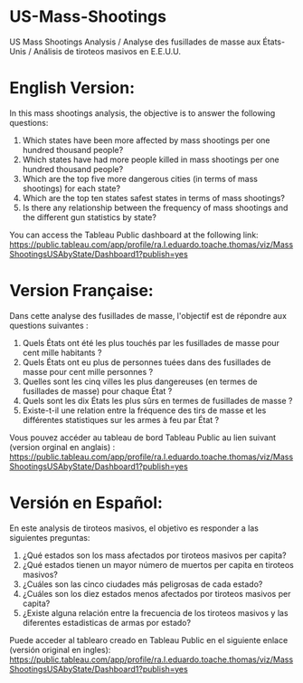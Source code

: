 # US-Mass-Shootings
US Mass Shootings Analysis / Analyse des fusillades de masse aux États-Unis / Análisis de tiroteos masivos en E.E.U.U.

# English Version:

In this mass shootings analysis, the objective is to answer the following questions:
1. Which states have been more affected by mass shootings per one hundred thousand people?
2. Which states have had more people killed in mass shootings per one hundred thousand people?
3. Which are the top five more dangerous cities (in terms of mass shootings) for each state?
4. Which are the top ten states safest states in terms of mass shootings?
5. Is there any relationship between the frequency of mass shootings and the different gun statistics by state?

You can access the Tableau Public dashboard at the following link: https://public.tableau.com/app/profile/ra.l.eduardo.toache.thomas/viz/MassShootingsUSAbyState/Dashboard1?publish=yes


# Version Française:

Dans cette analyse des fusillades de masse, l'objectif est de répondre aux questions suivantes :
1. Quels États ont été les plus touchés par les fusillades de masse pour cent mille habitants ?
2. Quels États ont eu plus de personnes tuées dans des fusillades de masse pour cent mille personnes ?
3. Quelles sont les cinq villes les plus dangereuses (en termes de fusillades de masse) pour chaque État ?
4. Quels sont les dix États les plus sûrs en termes de fusillades de masse ?
5. Existe-t-il une relation entre la fréquence des tirs de masse et les différentes statistiques sur les armes à feu par État ?

Vous pouvez accéder au tableau de bord Tableau Public au lien suivant (version orginal en anglais) : https://public.tableau.com/app/profile/ra.l.eduardo.toache.thomas/viz/MassShootingsUSAbyState/Dashboard1?publish=yes


# Versión en Español:

En este analysis de tiroteos masivos, el objetivo es responder a las siguientes preguntas:
1. ¿Qué estados son los mass afectados por tiroteos masivos per capita?
2. ¿Qué estados tienen un mayor número de muertos per capita en tiroteos masivos?
3. ¿Cuáles son las cinco ciudades más peligrosas de cada estado?
4. ¿Cuáles son los diez estados menos afectados por tiroteos masivos per capita?
5. ¿Existe alguna relación entre la frecuencia de los tiroteos masivos y las diferentes estadisticas de armas por estado?

Puede acceder al tablearo creado en Tableau Public en el siguiente enlace (versión original en ingles): https://public.tableau.com/app/profile/ra.l.eduardo.toache.thomas/viz/MassShootingsUSAbyState/Dashboard1?publish=yes
